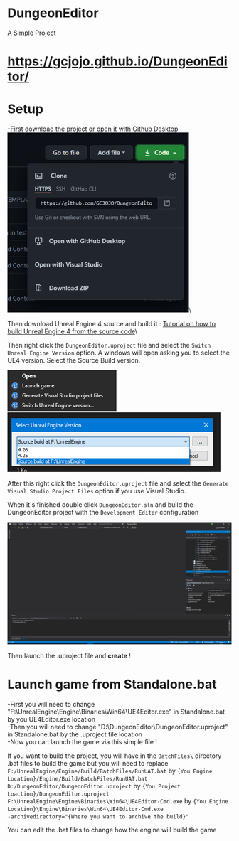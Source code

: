 # DungeonEditor
 A Simple Project
 
 # https://gcjojo.github.io/DungeonEditor/

# Setup

-First download the project or open it with Github Desktop\
![download-source-img](https://github.com/GCJOJO/DungeonEditor/blob/master/docs/Ressources/IMG/download-source.PNG)\

Then download Unreal Engine 4 source and build it : [Tutorial on how to build Unreal Engine 4 from the source code](https://github.com/EpicGames/UnrealEngine#getting-up-and-running)\


Then right click the ```DungeonEditor.uproject``` file and select the ```Switch Unreal Engine Version``` option. A windows will open asking you to select the UE4 version. Select the Source Build version.

![switch-ue4-img](https://github.com/GCJOJO/DungeonEditor/blob/master/docs/Ressources/IMG/switch-ue4-version-and-gen-file.png)
![switch-windows-img](https://github.com/GCJOJO/DungeonEditor/blob/master/docs/Ressources/IMG/switc-ue4-version-windows.PNG)

After this right click the ```DungeonEditor.uproject``` file and select the ```Generate Visual Studio Project Files``` option if you use Visual Studio.

When it's finished double click ```DungeonEditor.sln``` and build the DungeonEditor project with the ```Development Editor``` configuration

![build-source-img](https://github.com/GCJOJO/DungeonEditor/blob/master/docs/Ressources/IMG/build-source.png)

Then launch the .uproject file and **create** !

# Launch game from Standalone.bat
  -First you will need to change "F:\UnrealEngine\Engine\Binaries\Win64\UE4Editor.exe" in Standalone.bat by you UE4Editor.exe location\
  -Then you will need to change "D:\DungeonEditor\DungeonEditor.uproject" in Standalone.bat by the .uproject file location\
  -Now you can launch the game via this simple file !

If you want to build the project, you will have in the ```BatchFiles\``` directory .bat files to build the game but you will need to replace ```F:/UnrealEngine/Engine/Build/BatchFiles/RunUAT.bat``` by ```{You Engine Location}/Engine/Build/BatchFiles/RunUAT.bat```\
```D:/DungeonEditor/DungeonEditor.uproject``` by ```{You Project Loaction}/DungeonEditor.uproject```\
```F:\UnrealEngine\Engine\Binaries\Win64\UE4Editor-Cmd.exe``` by ```{You Engine Location}\Engine\Binaries\Win64\UE4Editor-Cmd.exe```\
```-archivedirectory="{Where you want to archive the build}"```


You can edit the .bat files to change how the engine will build the game
